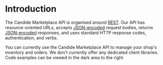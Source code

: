 # Introduction

The Candide Marketplace API is organised around [REST](https://en.wikipedia.org/wiki/Representational_state_transfer). Our API has resource-oriented URLs, accepts [JSON-encoded](http://www.json.org/) request bodies, returns [JSON-encoded](http://www.json.org/) responses, and uses standard HTTP response codes, authentication, and verbs.

You can currently use the Candide Marketplace API to manage your shop's inventory and orders. We don't currently offer any dedicated client libraries. Code examples can be viewed in the dark area to the right.

